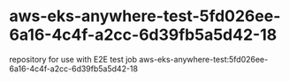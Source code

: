 # aws-eks-anywhere-test-5fd026ee-6a16-4c4f-a2cc-6d39fb5a5d42-18
repository for use with E2E test job aws-eks-anywhere-test:5fd026ee-6a16-4c4f-a2cc-6d39fb5a5d42-18
